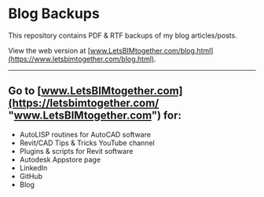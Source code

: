 # Blog Backups

This repository contains PDF & RTF backups of my blog articles/posts. 

View the web version at [www.LetsBIMtogether.com/blog.html](https://www.letsbimtogether.com/blog.html).

---

## Go to [www.LetsBIMtogether.com](https://letsbimtogether.com/ "www.LetsBIMtogether.com") for:

- AutoLISP routines for AutoCAD software  
- Revit/CAD Tips & Tricks YouTube channel  
- Plugins & scripts for Revit software  
- Autodesk Appstore page  
- LinkedIn  
- GitHub  
- Blog  
